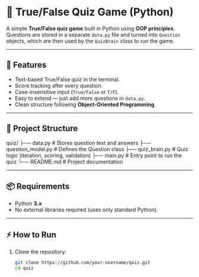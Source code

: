 # 🧠 True/False Quiz Game (Python)

A simple **True/False quiz game** built in Python using **OOP principles**.  
Questions are stored in a separate `data.py` file and turned into `Question` objects, which are then used by the `QuizBrain` class to run the game.

---

## 🚀 Features
- Text-based True/False quiz in the terminal.
- Score tracking after every question.
- Case-insensitive input (`True/False` or `T/F`).
- Easy to extend — just add more questions in `data.py`.
- Clean structure following **Object-Oriented Programming**.

---

## 📂 Project Structure
quiz/
├── data.py # Stores question text and answers
├── question_model.py # Defines the Question class
├── quiz_brain.py # Quiz logic (iteration, scoring, validation)
├── main.py # Entry point to run the quiz
└── README.md # Project documentation

---

## 📦 Requirements
- Python **3.x**
- No external libraries required (uses only standard Python).

---

## ⚡ How to Run
1. Clone the repository:
   ```bash
   git clone https://github.com/your-username/quiz.git
   cd quiz
